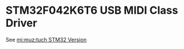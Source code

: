 # STM32F042K6T6 USB MIDI Class Driver

See [mi:muz:tuch STM32 Version](../applications/tuch/stm32/)


